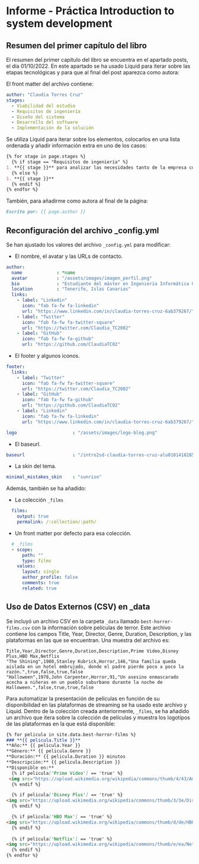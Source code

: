 # Informe - Práctica Introduction to system development 


## Resumen del primer capítulo del libro
El resumen del primer capítulo del libro se encuentra en el apartado posts, el día 01/10/2022. En este apartado se ha usado Liquid para iterar sobre las etapas tecnológicas y para que al final del post aparezca como autora:

El front matter del archivo contiene:

```yml
author: "Claudia Torres Cruz"
stages:
  - Viabilidad del estudio
  - Requisitos de ingeniería
  - Diseño del sistema
  - Desarrollo del software
  - Implementación de la solución
```

Se utiliza Liquid para iterar sobre los elementos, colocarlos en una lista ordenada y añadir información extra en uno de los casos:

```md
{% for stage in page.stages %}
  {% if stage == "Requisitos de ingeniería" %}
1. **{{ stage }}** para analizar las necesidades tanto de la empresa como de los usuarios
  {% else %}
1. **{{ stage }}**
  {% endif %}
{% endfor %}
```

También, para añadirme como autora al final de la página:

```md
Escrito por: {{ page.author }}
```

## Reconfiguración del archivo _config.yml

Se han ajustado los valores del archivo `_config.yml` para modificar:
- El nombre, el avatar y las URLs de contacto.

```yml
author:
  name             : *name 
  avatar           : "/assets/images/imagen_perfil.png"
  bio              : "Estudiante del máster en Ingeniería Informática ULL"
  location         : "Tenerife, Islas Canarias"
  links:
    - label: "Linkedin"
      icon: "fab fa-fw fa-linkedin"
      url: "https://www.linkedin.com/in/claudia-torres-cruz-6ab379267/"
    - label: "Twitter"
      icon: "fab fa-fw fa-twitter-square"
      url: "https://twitter.com/Claudia_TC2002"
    - label: "GitHub"
      icon: "fab fa-fw fa-github"
      url: "https://github.com/ClaudiaTC02"
```

- El footer y algunos iconos.

```yml
footer:
  links:
    - label: "Twitter"
      icon: "fab fa-fw fa-twitter-square"
      url: "https://twitter.com/Claudia_TC2002"
    - label: "GitHub"
      icon: "fab fa-fw fa-github"
      url: "https://github.com/ClaudiaTC02"
    - label: "Linkedin"
      icon: "fab fa-fw fa-linkedin"
      url: "https://www.linkedin.com/in/claudia-torres-cruz-6ab379267/"
```

```yml
logo                     : "/assets/images/logo-blog.png"
```

- El baseurl.

```yml
baseurl                  : "/intro2sd-claudia-torres-cruz-alu0101418285/"
```

- La skin del tema.

```yml
minimal_mistakes_skin    : "sunrise"
```

Además, también se ha añadido:
- La colección `_films`

```yml
  films:
    output: true
    permalink: /:collection/:path/
```

- Un front matter por defecto para esa colección.

```yml
  # _films
  - scope:
      path: ""
      type: films
    values:
      layout: single
      author_profile: false
      comments: true
      related: true  
```

## Uso de Datos Externos (CSV) en _data

Se incluyó un archivo CSV en la carpeta `_data` llamado `best-horror-films.csv` con la información sobre películas de terror. Este archivo contiene los campos Title, Year, Director, Genre, Duration, Description, y las plataformas en las que se encuentran. Una muestra del archivo es:

```csv
Title,Year,Director,Genre,Duration,Description,Prime Video,Disney Plus,HBO Max,Netflix
"The Shining",1980,Stanley Kubrick,Horror,146,"Una familia queda aislada en un hotel embrujado, donde el padre pierde poco a poco la razón.",true,false,true,false
"Halloween",1978,John Carpenter,Horror,91,"Un asesino enmascarado acecha a niñeras en un pueblo suburbano durante la noche de Halloween.",false,true,true,false
```
Para automatizar la presentación de películas en función de su disponibilidad en las plataformas de streaming se ha usado este archivo y Liquid. Dentro de la colección creada anteriormente, `_films`, se ha añadido un archivo que itera sobre la colección de películas y muestra los logotipos de las plataformas en la que está disponible:

```md
{% for pelicula in site.data.best-horror-films %}
### **{{ pelicula.Title }}**  
**Año:** {{ pelicula.Year }}  
**Género:** {{ pelicula.Genre }}  
**Duración:** {{ pelicula.Duration }} minutos  
**Descripción:** {{ pelicula.Description }}  
**Disponible en:**  
  {% if pelicula['Prime Video'] == 'true' %}
 <img src="https://upload.wikimedia.org/wikipedia/commons/thumb/4/43/Amazon_Prime_Video_logo_%282022%29.svg/640px-Amazon_Prime_Video_logo_%282022%29.svg.png" alt="Prime Video" style="width: 120px; height: auto;">
  {% endif %}

  {% if pelicula['Disney Plus'] == 'true' %}
<img src="https://upload.wikimedia.org/wikipedia/commons/thumb/3/3e/Disney%2B_logo.svg/800px-Disney%2B_logo.svg.png?20240603202835" alt="Disney plus" style="width: 120px; height: auto;">
  {% endif %}

  {% if pelicula['HBO Max'] == 'true' %}
<img src="https://upload.wikimedia.org/wikipedia/commons/thumb/d/de/HBO_logo.svg/640px-HBO_logo.svg.png" alt="HBO MAX" style="width: 120px; height: auto;">
  {% endif %}
  
  {% if pelicula['Netflix'] == 'true' %}
<img src="https://upload.wikimedia.org/wikipedia/commons/thumb/e/ea/Netflix_Logomark.png/640px-Netflix_Logomark.png" alt="NETFLIX" style="width: 120px; height: auto;">
  {% endif %}
{% endfor %}
```
